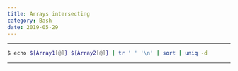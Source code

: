 ```yaml
---
title: Arrays intersecting
category: Bash
date: 2019-05-29
---
```


-----

```bash
$ echo ${Array1[@]} ${Array2[@]} | tr ' ' '\n' | sort | uniq -d
```

-----
